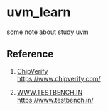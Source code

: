 # uvm_learn
some note about study uvm

## Reference    

1. [ChipVerify](https://www.chipverify.com/)  
https://www.chipverify.com/    

2. [WWW.TESTBENCH.IN](https://www.testbench.in/)  
https://www.testbench.in/   



